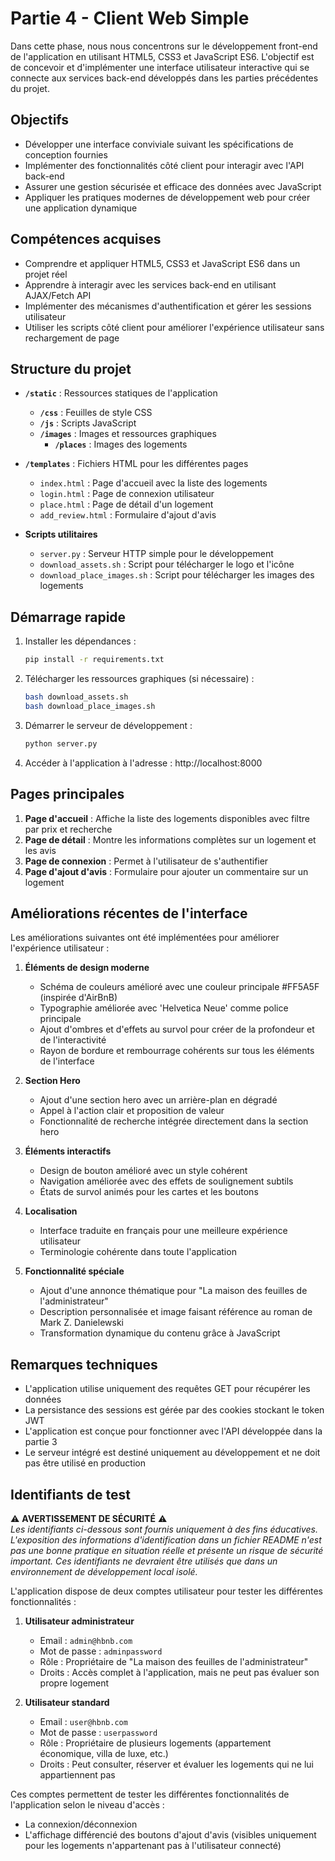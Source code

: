 # Partie 4 - Client Web Simple

Dans cette phase, nous nous concentrons sur le développement front-end de l'application en utilisant HTML5, CSS3 et JavaScript ES6. L'objectif est de concevoir et d'implémenter une interface utilisateur interactive qui se connecte aux services back-end développés dans les parties précédentes du projet.

## Objectifs

- Développer une interface conviviale suivant les spécifications de conception fournies
- Implémenter des fonctionnalités côté client pour interagir avec l'API back-end
- Assurer une gestion sécurisée et efficace des données avec JavaScript
- Appliquer les pratiques modernes de développement web pour créer une application dynamique

## Compétences acquises

- Comprendre et appliquer HTML5, CSS3 et JavaScript ES6 dans un projet réel
- Apprendre à interagir avec les services back-end en utilisant AJAX/Fetch API
- Implémenter des mécanismes d'authentification et gérer les sessions utilisateur
- Utiliser les scripts côté client pour améliorer l'expérience utilisateur sans rechargement de page

## Structure du projet

- **`/static`** : Ressources statiques de l'application
  - **`/css`** : Feuilles de style CSS
  - **`/js`** : Scripts JavaScript
  - **`/images`** : Images et ressources graphiques
    - **`/places`** : Images des logements

- **`/templates`** : Fichiers HTML pour les différentes pages
  - `index.html` : Page d'accueil avec la liste des logements
  - `login.html` : Page de connexion utilisateur
  - `place.html` : Page de détail d'un logement
  - `add_review.html` : Formulaire d'ajout d'avis

- **Scripts utilitaires**
  - `server.py` : Serveur HTTP simple pour le développement
  - `download_assets.sh` : Script pour télécharger le logo et l'icône
  - `download_place_images.sh` : Script pour télécharger les images des logements

## Démarrage rapide

1. Installer les dépendances :
   ```bash
   pip install -r requirements.txt
   ```

2. Télécharger les ressources graphiques (si nécessaire) :
   ```bash
   bash download_assets.sh
   bash download_place_images.sh
   ```

3. Démarrer le serveur de développement :
   ```bash
   python server.py
   ```

4. Accéder à l'application à l'adresse : http://localhost:8000

## Pages principales

1. **Page d'accueil** : Affiche la liste des logements disponibles avec filtre par prix et recherche
2. **Page de détail** : Montre les informations complètes sur un logement et les avis
3. **Page de connexion** : Permet à l'utilisateur de s'authentifier
4. **Page d'ajout d'avis** : Formulaire pour ajouter un commentaire sur un logement

## Améliorations récentes de l'interface

Les améliorations suivantes ont été implémentées pour améliorer l'expérience utilisateur :

1. **Éléments de design moderne**
   - Schéma de couleurs amélioré avec une couleur principale #FF5A5F (inspirée d'AirBnB)
   - Typographie améliorée avec 'Helvetica Neue' comme police principale
   - Ajout d'ombres et d'effets au survol pour créer de la profondeur et de l'interactivité
   - Rayon de bordure et rembourrage cohérents sur tous les éléments de l'interface

2. **Section Hero**
   - Ajout d'une section hero avec un arrière-plan en dégradé
   - Appel à l'action clair et proposition de valeur
   - Fonctionnalité de recherche intégrée directement dans la section hero

3. **Éléments interactifs**
   - Design de bouton amélioré avec un style cohérent
   - Navigation améliorée avec des effets de soulignement subtils
   - États de survol animés pour les cartes et les boutons

4. **Localisation**
   - Interface traduite en français pour une meilleure expérience utilisateur
   - Terminologie cohérente dans toute l'application

5. **Fonctionnalité spéciale**
   - Ajout d'une annonce thématique pour "La maison des feuilles de l'administrateur"
   - Description personnalisée et image faisant référence au roman de Mark Z. Danielewski
   - Transformation dynamique du contenu grâce à JavaScript

## Remarques techniques

- L'application utilise uniquement des requêtes GET pour récupérer les données
- La persistance des sessions est gérée par des cookies stockant le token JWT
- L'application est conçue pour fonctionner avec l'API développée dans la partie 3
- Le serveur intégré est destiné uniquement au développement et ne doit pas être utilisé en production

## Identifiants de test

⚠️ **AVERTISSEMENT DE SÉCURITÉ** ⚠️  
_Les identifiants ci-dessous sont fournis uniquement à des fins éducatives. L'exposition des informations d'identification dans un fichier README n'est pas une bonne pratique en situation réelle et présente un risque de sécurité important. Ces identifiants ne devraient être utilisés que dans un environnement de développement local isolé._

L'application dispose de deux comptes utilisateur pour tester les différentes fonctionnalités :

1. **Utilisateur administrateur**
   - Email : `admin@hbnb.com`
   - Mot de passe : `adminpassword`
   - Rôle : Propriétaire de "La maison des feuilles de l'administrateur"
   - Droits : Accès complet à l'application, mais ne peut pas évaluer son propre logement

2. **Utilisateur standard**
   - Email : `user@hbnb.com`
   - Mot de passe : `userpassword`
   - Rôle : Propriétaire de plusieurs logements (appartement économique, villa de luxe, etc.)
   - Droits : Peut consulter, réserver et évaluer les logements qui ne lui appartiennent pas

Ces comptes permettent de tester les différentes fonctionnalités de l'application selon le niveau d'accès :
- La connexion/déconnexion
- L'affichage différencié des boutons d'ajout d'avis (visibles uniquement pour les logements n'appartenant pas à l'utilisateur connecté)

